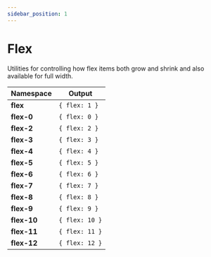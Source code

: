 ```yaml
---
sidebar_position: 1
---
```


# Flex

Utilities for controlling how flex items both grow and shrink and also available for full width.

| Namespace   | Output         |
| ----------- | -------------- |
| **flex**    | `{ flex: 1 }`  |
| **flex-0**  | `{ flex: 0 }`  |
| **flex-2**  | `{ flex: 2 }`  |
| **flex-3**  | `{ flex: 3 }`  |
| **flex-4**  | `{ flex: 4 }`  |
| **flex-5**  | `{ flex: 5 }`  |
| **flex-6**  | `{ flex: 6 }`  |
| **flex-7**  | `{ flex: 7 }`  |
| **flex-8**  | `{ flex: 8 }`  |
| **flex-9**  | `{ flex: 9 }`  |
| **flex-10** | `{ flex: 10 }` |
| **flex-11** | `{ flex: 11 }` |
| **flex-12** | `{ flex: 12 }` |
